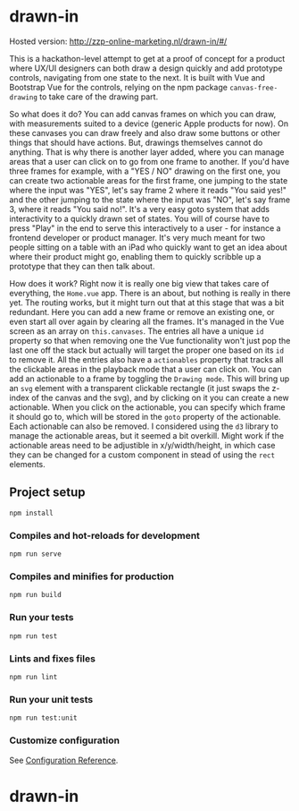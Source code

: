 # drawn-in

Hosted version: http://zzp-online-marketing.nl/drawn-in/#/

This is a hackathon-level attempt to get at a proof of concept for a product where UX/UI designers can both draw a design quickly and add prototype controls, navigating from one state to the next. It is built with Vue and Bootstrap Vue for the controls, relying on the npm package `canvas-free-drawing` to take care of the drawing part.

So what does it do? You can add canvas frames on which you can draw, with measurements suited to a device (generic Apple products for now). On these canvases you can draw freely and also draw some buttons or other things that should have actions. But, drawings themselves cannot do anything. That is why there is another layer added, where you can manage areas that a user can click on to go from one frame to another. If you'd have three frames for example, with a "YES / NO" drawing on the first one, you can create two actionable areas for the first frame, one jumping to the state where the input was "YES", let's say frame 2 where it reads "You said yes!" and the other jumping to the state where the input was "NO", let's say frame 3, where it reads "You said no!". It's a very easy goto system that adds interactivity to a quickly drawn set of states. You will of course have to press "Play" in the end to serve this interactively to a user - for instance a frontend developer or product manager. It's very much meant for two people sitting on a table with an iPad who quickly want to get an idea about where their product might go, enabling them to quickly scribble up a prototype that they can then talk about.

How does it work? Right now it is really one big view that takes care of everything, the `Home.vue` app. There is an about, but nothing is really in there yet. The routing works, but it might turn out that at this stage that was a bit redundant. Here you can add a new frame or remove an existing one, or even start all over again by clearing all the frames. It's managed in the Vue screen as an array on `this.canvases`. The entries all have a unique `id` property so that when removing one the Vue functionality won't just pop the last one off the stack but actually will target the proper one based on its `id` to remove it. All the entries also have a `actionables` property that tracks all the clickable areas in the playback mode that a user can click on. You can add an actionable to a frame by toggling the `Drawing mode`. This will bring up an `svg` element with a transparent clickable rectangle (it just swaps the z-index of the canvas and the svg), and by clicking on it you can create a new actionable. When you click on the actionable, you can specify which frame it should go to, which will be stored in the `goto` property of the actionable. Each actionable can also be removed. I considered using the `d3` library to manage the actionable areas, but it seemed a bit overkill. Might work if the actionable areas need to be adjustible in x/y/width/height, in which case they can be changed for a custom component in stead of using the `rect` elements.

## Project setup
```
npm install
```

### Compiles and hot-reloads for development
```
npm run serve
```

### Compiles and minifies for production
```
npm run build
```

### Run your tests
```
npm run test
```

### Lints and fixes files
```
npm run lint
```

### Run your unit tests
```
npm run test:unit
```

### Customize configuration
See [Configuration Reference](https://cli.vuejs.org/config/).
# drawn-in
